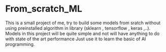 # From_scratch_ML
This is a small project of me, try to build some models from sratch without using preinstalled algorithm in library (sklearn , tensorflow , keras ,..).
Models in this project will be quite simple and not will have anything to do with state of the art performance
Just use it to learn the basic of AI programming.
